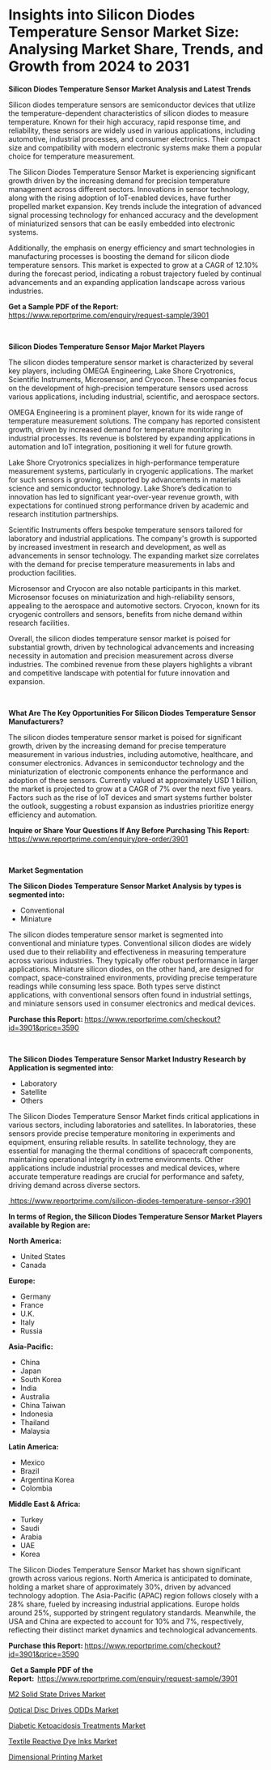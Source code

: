 <p><h1>Insights into Silicon Diodes Temperature Sensor Market Size: Analysing Market Share, Trends, and Growth from 2024 to 2031</h1></p><p><strong>Silicon Diodes Temperature Sensor Market Analysis and Latest Trends</strong></p>
<p><p>Silicon diodes temperature sensors are semiconductor devices that utilize the temperature-dependent characteristics of silicon diodes to measure temperature. Known for their high accuracy, rapid response time, and reliability, these sensors are widely used in various applications, including automotive, industrial processes, and consumer electronics. Their compact size and compatibility with modern electronic systems make them a popular choice for temperature measurement.</p><p>The Silicon Diodes Temperature Sensor Market is experiencing significant growth driven by the increasing demand for precision temperature management across different sectors. Innovations in sensor technology, along with the rising adoption of IoT-enabled devices, have further propelled market expansion. Key trends include the integration of advanced signal processing technology for enhanced accuracy and the development of miniaturized sensors that can be easily embedded into electronic systems. </p><p>Additionally, the emphasis on energy efficiency and smart technologies in manufacturing processes is boosting the demand for silicon diode temperature sensors. This market is expected to grow at a CAGR of 12.10% during the forecast period, indicating a robust trajectory fueled by continual advancements and an expanding application landscape across various industries.</p></p>
<p><strong>Get a Sample PDF of the Report:&nbsp;</strong> <a href="https://www.reportprime.com/enquiry/request-sample/3901">https://www.reportprime.com/enquiry/request-sample/3901</a></p>
<p>&nbsp;</p>
<p><strong>Silicon Diodes Temperature Sensor Major Market Players</strong></p>
<p><p>The silicon diodes temperature sensor market is characterized by several key players, including OMEGA Engineering, Lake Shore Cryotronics, Scientific Instruments, Microsensor, and Cryocon. These companies focus on the development of high-precision temperature sensors used across various applications, including industrial, scientific, and aerospace sectors.</p><p>OMEGA Engineering is a prominent player, known for its wide range of temperature measurement solutions. The company has reported consistent growth, driven by increased demand for temperature monitoring in industrial processes. Its revenue is bolstered by expanding applications in automation and IoT integration, positioning it well for future growth.</p><p>Lake Shore Cryotronics specializes in high-performance temperature measurement systems, particularly in cryogenic applications. The market for such sensors is growing, supported by advancements in materials science and semiconductor technology. Lake Shore’s dedication to innovation has led to significant year-over-year revenue growth, with expectations for continued strong performance driven by academic and research institution partnerships.</p><p>Scientific Instruments offers bespoke temperature sensors tailored for laboratory and industrial applications. The company's growth is supported by increased investment in research and development, as well as advancements in sensor technology. The expanding market size correlates with the demand for precise temperature measurements in labs and production facilities.</p><p>Microsensor and Cryocon are also notable participants in this market. Microsensor focuses on miniaturization and high-reliability sensors, appealing to the aerospace and automotive sectors. Cryocon, known for its cryogenic controllers and sensors, benefits from niche demand within research facilities.</p><p>Overall, the silicon diodes temperature sensor market is poised for substantial growth, driven by technological advancements and increasing necessity in automation and precision measurement across diverse industries. The combined revenue from these players highlights a vibrant and competitive landscape with potential for future innovation and expansion.</p></p>
<p>&nbsp;</p>
<p><strong>What Are The Key Opportunities For Silicon Diodes Temperature Sensor Manufacturers?</strong></p>
<p><p>The silicon diodes temperature sensor market is poised for significant growth, driven by the increasing demand for precise temperature measurement in various industries, including automotive, healthcare, and consumer electronics. Advances in semiconductor technology and the miniaturization of electronic components enhance the performance and adoption of these sensors. Currently valued at approximately USD 1 billion, the market is projected to grow at a CAGR of 7% over the next five years. Factors such as the rise of IoT devices and smart systems further bolster the outlook, suggesting a robust expansion as industries prioritize energy efficiency and automation.</p></p>
<p><strong>Inquire or Share Your Questions If Any Before Purchasing This Report:</strong> <a href="https://www.reportprime.com/enquiry/pre-order/3901">https://www.reportprime.com/enquiry/pre-order/3901</a></p>
<p>&nbsp;</p>
<p><strong>Market Segmentation</strong></p>
<p><strong>The Silicon Diodes Temperature Sensor Market Analysis by types is segmented into:</strong></p>
<p><ul><li>Conventional</li><li>Miniature</li></ul></p>
<p><p>The silicon diodes temperature sensor market is segmented into conventional and miniature types. Conventional silicon diodes are widely used due to their reliability and effectiveness in measuring temperature across various industries. They typically offer robust performance in larger applications. Miniature silicon diodes, on the other hand, are designed for compact, space-constrained environments, providing precise temperature readings while consuming less space. Both types serve distinct applications, with conventional sensors often found in industrial settings, and miniature sensors used in consumer electronics and medical devices.</p></p>
<p><strong>Purchase this Report:&nbsp;</strong><a href="https://www.reportprime.com/checkout?id=3901&price=3590">https://www.reportprime.com/checkout?id=3901&price=3590</a></p>
<p>&nbsp;</p>
<p><strong>The Silicon Diodes Temperature Sensor Market Industry Research by Application is segmented into:</strong></p>
<p><ul><li>Laboratory</li><li>Satellite</li><li>Others</li></ul></p>
<p><p>The Silicon Diodes Temperature Sensor Market finds critical applications in various sectors, including laboratories and satellites. In laboratories, these sensors provide precise temperature monitoring in experiments and equipment, ensuring reliable results. In satellite technology, they are essential for managing the thermal conditions of spacecraft components, maintaining operational integrity in extreme environments. Other applications include industrial processes and medical devices, where accurate temperature readings are crucial for performance and safety, driving demand across diverse sectors.</p></p>
<p><a href="https://www.reportprime.com/silicon-diodes-temperature-sensor-r3901">&nbsp;https://www.reportprime.com/silicon-diodes-temperature-sensor-r3901</a></p>
<p><strong>In terms of Region, the Silicon Diodes Temperature Sensor Market Players available by Region are:</strong></p>
<p>
    <p> <strong> North America: </strong>
        <ul>
            <li>United States</li>
            <li>Canada</li>
        </ul>
        </p> 
    <p> <strong> Europe: </strong>
        <ul>
            <li>Germany</li>
            <li>France</li>
            <li>U.K.</li>
            <li>Italy</li>
            <li>Russia</li>
        </ul>
        </p> 
    <p> <strong> Asia-Pacific: </strong>
        <ul>
            <li>China</li>
            <li>Japan</li>
            <li>South Korea</li>
            <li>India</li>
            <li>Australia</li>
            <li>China Taiwan</li>
            <li>Indonesia</li>
            <li>Thailand</li>
            <li>Malaysia</li>
        </ul>
        </p> 
    <p> <strong> Latin America: </strong>
        <ul>
            <li>Mexico</li>
            <li>Brazil</li>
            <li>Argentina Korea</li>
            <li>Colombia</li>
        </ul>
        </p> 
    <p> <strong> Middle East & Africa: </strong>
        <ul>
            <li>Turkey</li>
            <li>Saudi</li>
            <li>Arabia</li>
            <li>UAE</li>
            <li>Korea</li>
        </ul>
    </p>
    </p>
<p><p>The Silicon Diodes Temperature Sensor Market has shown significant growth across various regions. North America is anticipated to dominate, holding a market share of approximately 30%, driven by advanced technology adoption. The Asia-Pacific (APAC) region follows closely with a 28% share, fueled by increasing industrial applications. Europe holds around 25%, supported by stringent regulatory standards. Meanwhile, the USA and China are expected to account for 10% and 7%, respectively, reflecting their distinct market dynamics and technological advancements.</p></p>
<p><strong>Purchase this Report: </strong><a href="https://www.reportprime.com/checkout?id=3901&price=3590">https://www.reportprime.com/checkout?id=3901&price=3590</a></p>
<p>&nbsp;<strong>Get a Sample PDF of the Report:&nbsp;&nbsp;</strong><a href="https://www.reportprime.com/enquiry/request-sample/3901">https://www.reportprime.com/enquiry/request-sample/3901</a></p>
<p><strong></strong></p>
<p><p><a href="https://github.com/marloy8/Market-Research-Report-List-6/blob/main/m2-solid-state-drives-market.md">M2 Solid State Drives Market</a></p><p><a href="https://github.com/hgf64gh/Market-Research-Report-List-1/blob/main/optical-disc-drives-odds-market.md">Optical Disc Drives ODDs Market</a></p><p><a href="https://www.linkedin.com/pulse/what-driving-global-diabetic-ketoacidosis-treatments-market-s7qle?trackingId=isq%2Ba2XmRQ%2B0xy1c%2FExAug%3D%3D">Diabetic Ketoacidosis Treatments Market</a></p><p><a href="https://issuu.com/reportprime-2/docs/textile-reactive-dye-inks-market-si_ca0681e983c904">Textile Reactive Dye Inks Market</a></p><p><a href="https://www.linkedin.com/pulse/dimensional-printing-market-share-analysis-growth-trends-6arre?trackingId=VWfnIqrWQ8%2BpXBopYlk41w%3D%3D">Dimensional Printing Market</a></p></p>